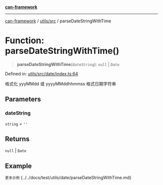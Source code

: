 [**can-framework**](../../../README.md)

***

[can-framework](../../../modules.md) / [utils/src](../README.md) / parseDateStringWithTime

# Function: parseDateStringWithTime()

> **parseDateStringWithTime**(`dateString`): `null` \| `Date`

Defined in: [utils/src/date/index.ts:64](https://github.com/acanowl/acanowl-framework/blob/b5107a43a84c047f5172f446640c957c87bb9285/packages/utils/src/date/index.ts#L64)

格式化 yyyMMdd 或 yyyyMMddhhmmss 格式日期字符串

## Parameters

### dateString

`string` = `''`

## Returns

`null` \| `Date`

## Example

```更多示例```
{../../docs/test/utils/date/parseDateStringWithTime.md}
